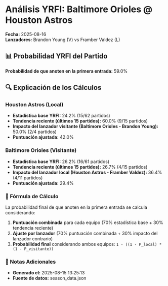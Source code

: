 # Análisis YRFI: Baltimore Orioles @ Houston Astros

**Fecha:** 2025-08-16  
**Lanzadores:** Brandon Young (V) vs Framber Valdez (L)

## 📊 Probabilidad YRFI del Partido

**Probabilidad de que anoten en la primera entrada:** 59.0%

## 🔍 Explicación de los Cálculos

### Houston Astros (Local)
- **Estadística base YRFI:** 24.2% (15/62 partidos)
- **Tendencia reciente (últimos 15 partidos):** 60.0% (9/15 partidos)
- **Impacto del lanzador visitante (Baltimore Orioles - Brandon Young):** 50.0% (2/4 partidos)
- **Puntuación ajustada:** 42.0%

### Baltimore Orioles (Visitante)
- **Estadística base YRFI:** 26.2% (16/61 partidos)
- **Tendencia reciente (últimos 15 partidos):** 26.7% (4/15 partidos)
- **Impacto del lanzador local (Houston Astros - Framber Valdez):** 36.4% (4/11 partidos)
- **Puntuación ajustada:** 29.4%

### 📝 Fórmula de Cálculo

La probabilidad final de que anoten en la primera entrada se calcula considerando:
1. **Puntuación combinada** para cada equipo (70% estadística base + 30% tendencia reciente)
2. **Ajuste por lanzador** (70% puntuación combinada + 30% impacto del lanzador contrario)
3. **Probabilidad final** considerando ambos equipos: `1 - ((1 - P_local) * (1 - P_visitante))`

### 📌 Notas Adicionales

- **Generado el:** 2025-08-15 13:25:13
- **Fuente de datos:** season_data.json
